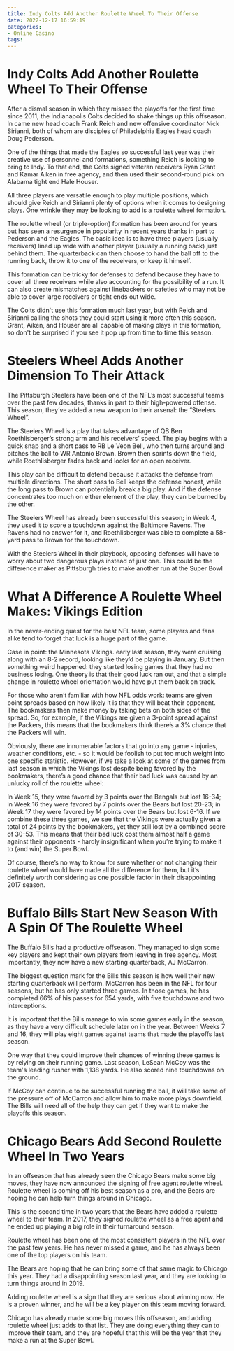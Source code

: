 ```yaml
---
title: Indy Colts Add Another Roulette Wheel To Their Offense 
date: 2022-12-17 16:59:19
categories:
- Online Casino
tags:
---
```



#  Indy Colts Add Another Roulette Wheel To Their Offense 

After a dismal season in which they missed the playoffs for the first time since 2011, the Indianapolis Colts decided to shake things up this offseason. In came new head coach Frank Reich and new offensive coordinator Nick Sirianni, both of whom are disciples of Philadelphia Eagles head coach Doug Pederson.

One of the things that made the Eagles so successful last year was their creative use of personnel and formations, something Reich is looking to bring to Indy. To that end, the Colts signed veteran receivers Ryan Grant and Kamar Aiken in free agency, and then used their second-round pick on Alabama tight end Hale Houser.

All three players are versatile enough to play multiple positions, which should give Reich and Sirianni plenty of options when it comes to designing plays. One wrinkle they may be looking to add is a roulette wheel formation.

The roulette wheel (or triple-option) formation has been around for years but has seen a resurgence in popularity in recent years thanks in part to Pederson and the Eagles. The basic idea is to have three players (usually receivers) lined up wide with another player (usually a running back) just behind them. The quarterback can then choose to hand the ball off to the running back, throw it to one of the receivers, or keep it himself.

This formation can be tricky for defenses to defend because they have to cover all three receivers while also accounting for the possibility of a run. It can also create mismatches against linebackers or safeties who may not be able to cover large receivers or tight ends out wide.

The Colts didn't use this formation much last year, but with Reich and Sirianni calling the shots they could start using it more often this season. Grant, Aiken, and Houser are all capable of making plays in this formation, so don't be surprised if you see it pop up from time to time this season.

#  Steelers Wheel Adds Another Dimension To Their Attack 

The Pittsburgh Steelers have been one of the NFL’s most successful teams over the past few decades, thanks in part to their high-powered offense. This season, they’ve added a new weapon to their arsenal: the “Steelers Wheel”.

The Steelers Wheel is a play that takes advantage of QB Ben Roethlisberger’s strong arm and his receivers’ speed. The play begins with a quick snap and a short pass to RB Le'Veon Bell, who then turns around and pitches the ball to WR Antonio Brown. Brown then sprints down the field, while Roethlisberger fades back and looks for an open receiver.

This play can be difficult to defend because it attacks the defense from multiple directions. The short pass to Bell keeps the defense honest, while the long pass to Brown can potentially break a big play. And if the defense concentrates too much on either element of the play, they can be burned by the other.

The Steelers Wheel has already been successful this season; in Week 4, they used it to score a touchdown against the Baltimore Ravens. The Ravens had no answer for it, and Roethlisberger was able to complete a 58-yard pass to Brown for the touchdown.

With the Steelers Wheel in their playbook, opposing defenses will have to worry about two dangerous plays instead of just one. This could be the difference maker as Pittsburgh tries to make another run at the Super Bowl

#  What A Difference A Roulette Wheel Makes: Vikings Edition 

In the never-ending quest for the best NFL team, some players and fans alike tend to forget that luck is a huge part of the game. 

 Case in point: the Minnesota Vikings. early last season, they were cruising along with an 8-2 record, looking like they’d be playing in January. But then something weird happened: they started losing games that they had no business losing. One theory is that their good luck ran out, and that a simple change in roulette wheel orientation would have put them back on track. 

For those who aren’t familiar with how NFL odds work: teams are given point spreads based on how likely it is that they will beat their opponent. The bookmakers then make money by taking bets on both sides of the spread. So, for example, if the Vikings are given a 3-point spread against the Packers, this means that the bookmakers think there’s a 3% chance that the Packers will win. 

Obviously, there are innumerable factors that go into any game - injuries, weather conditions, etc. - so it would be foolish to put too much weight into one specific statistic. However, if we take a look at some of the games from last season in which the Vikings lost despite being favored by the bookmakers, there’s a good chance that their bad luck was caused by an unlucky roll of the roulette wheel: 

In Week 15, they were favored by 3 points over the Bengals but lost 16-34; in Week 16 they were favored by 7 points over the Bears but lost 20-23; in Week 17 they were favored by 14 points over the Bears but lost 6-16. If we combine these three games, we see that the Vikings were actually given a total of 24 points by the bookmakers, yet they still lost by a combined score of 30-53. This means that their bad luck cost them almost half a game against their opponents - hardly insignificant when you’re trying to make it to (and win) the Super Bowl. 

Of course, there’s no way to know for sure whether or not changing their roulette wheel would have made all the difference for them, but it’s definitely worth considering as one possible factor in their disappointing 2017 season.

#  Buffalo Bills Start New Season With A Spin Of The Roulette Wheel 

The Buffalo Bills had a productive offseason. They managed to sign some key players and kept their own players from leaving in free agency. Most importantly, they now have a new starting quarterback, AJ McCarron.

The biggest question mark for the Bills this season is how well their new starting quarterback will perform. McCarron has been in the NFL for four seasons, but he has only started three games. In those games, he has completed 66% of his passes for 654 yards, with five touchdowns and two interceptions.

It is important that the Bills manage to win some games early in the season, as they have a very difficult schedule later on in the year. Between Weeks 7 and 16, they will play eight games against teams that made the playoffs last season.

One way that they could improve their chances of winning these games is by relying on their running game. Last season, LeSean McCoy was the team's leading rusher with 1,138 yards. He also scored nine touchdowns on the ground.

If McCoy can continue to be successful running the ball, it will take some of the pressure off of McCarron and allow him to make more plays downfield. The Bills will need all of the help they can get if they want to make the playoffs this season.

#  Chicago Bears Add Second Roulette Wheel In Two Years

In an offseason that has already seen the Chicago Bears make some big moves, they have now announced the signing of free agent roulette wheel. Roulette wheel is coming off his best season as a pro, and the Bears are hoping he can help turn things around in Chicago.

This is the second time in two years that the Bears have added a roulette wheel to their team. In 2017, they signed roulette wheel as a free agent and he ended up playing a big role in their turnaround season.

Roulette wheel has been one of the most consistent players in the NFL over the past few years. He has never missed a game, and he has always been one of the top players on his team.

The Bears are hoping that he can bring some of that same magic to Chicago this year. They had a disappointing season last year, and they are looking to turn things around in 2019.

Adding roulette wheel is a sign that they are serious about winning now. He is a proven winner, and he will be a key player on this team moving forward.

Chicago has already made some big moves this offseason, and adding roulette wheel just adds to that list. They are doing everything they can to improve their team, and they are hopeful that this will be the year that they make a run at the Super Bowl.